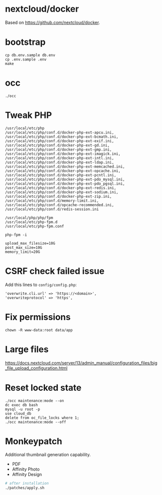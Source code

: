 # nextcloud/docker

Based on https://github.com/nextcloud/docker.

# bootstrap

```
cp db.env.sample db.env
cp .env.sample .env
make
```

# occ

```
./occ
```

# Tweak PHP

```
/usr/local/etc/php
/usr/local/etc/php/conf.d/docker-php-ext-apcu.ini,
/usr/local/etc/php/conf.d/docker-php-ext-bcmath.ini,
/usr/local/etc/php/conf.d/docker-php-ext-exif.ini,
/usr/local/etc/php/conf.d/docker-php-ext-gd.ini,
/usr/local/etc/php/conf.d/docker-php-ext-gmp.ini,
/usr/local/etc/php/conf.d/docker-php-ext-imagick.ini,
/usr/local/etc/php/conf.d/docker-php-ext-intl.ini,
/usr/local/etc/php/conf.d/docker-php-ext-ldap.ini,
/usr/local/etc/php/conf.d/docker-php-ext-memcached.ini,
/usr/local/etc/php/conf.d/docker-php-ext-opcache.ini,
/usr/local/etc/php/conf.d/docker-php-ext-pcntl.ini,
/usr/local/etc/php/conf.d/docker-php-ext-pdo_mysql.ini,
/usr/local/etc/php/conf.d/docker-php-ext-pdo_pgsql.ini,
/usr/local/etc/php/conf.d/docker-php-ext-redis.ini,
/usr/local/etc/php/conf.d/docker-php-ext-sodium.ini,
/usr/local/etc/php/conf.d/docker-php-ext-zip.ini,
/usr/local/etc/php/conf.d/memory-limit.ini,
/usr/local/etc/php/conf.d/opcache-recommended.ini,
/usr/local/etc/php/conf.d/redis-session.ini

/usr/local/php/php/fpm
/usr/local/etc/php-fpm.d
/usr/local/etc/php-fpm.conf

php-fpm -i

upload_max_filesize=10G
post_max_size=10G
memory_limit=20G
```

# CSRF check failed issue

Add this lines to `config/config.php`:

```
'overwrite.cli.url' => 'https://<domain>',
'overwriteprotocol' => 'https',
```

# Fix permissions

```
chown -R www-data:root data/app
```

# Large files

https://docs.nextcloud.com/server/13/admin_manual/configuration_files/big_file_upload_configuration.html

# Reset locked state

```
./occ maintenance:mode --on
dc exec db bash
mysql -u root -p
use cloud_db
delete from oc_file_locks where 1;
./occ maintenance:mode --off
```

# Monkeypatch

Additional thumbnail generation capability.

- PDF
- Affinity Photo
- Affinity Design

```bash
# after installation
./patches/apply.sh
```
